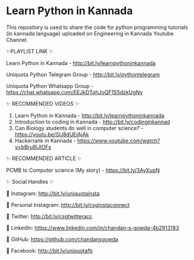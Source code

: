 # Learn Python in Kannada
This repository is used to share the code for python programming tutorials (in kannada language) uploaded on Engineering in Kannada Youtube Channel.

✨PLAYLIST LINK ✨

Learn Python in Kannada - http://bit.ly/learnpythoninkannada

Uniquota Python Telegram Group - http://bit.ly/pythontelegram

Uniquota Python Whatsapp Group - https://chat.whatsapp.com/EEJkDTqhJoQF1S5dzkUgNv

✨ RECOMMENDED VIDEOS ✨

1. Learn Python in Kannada - http://bit.ly/learnpythoninkannada
2. Introduction to coding in Kannada - http://bit.ly/codinginkannad
3. Can Biology students do well in computer science? - https://youtu.be/SU8dUEjAjAk
4. Hackerrank in Kannada - https://www.youtube.com/watch?v=bBru8lJlOFs

✨ RECOMMENDED ARTICLE ✨

PCMB to Computer science (My story) - https://bit.ly/3AyXupN


✨ Social Handles ✨

📸 Instagram: http://bit.ly/uniquotainsta

📸 Personal Instagram: http://bit.ly/csginstaconnect

📱 Twitter: http://bit.ly/csgtwitteracc

📝 LinkedIn: https://www.linkedin.com/in/chandan-s-gowda-4b2913183

📂 GitHub: https://github.com/chandansgowda

🔹 Facebook: http://bit.ly/uniquotafb

